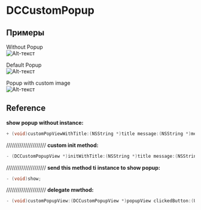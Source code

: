 DCCustomPopup
=============

Примеры
-------------

Without Popup<br>
![Alt-текст](https://dl.dropboxusercontent.com/u/52966385/GitHub/DCCustomPopup/iOS%20Simulator%20Screen%20shot%2016.06.2013%2C%2020.40.25.png "Какой-то Текст")

Default Popup<br>
![Alt-текст](https://dl.dropboxusercontent.com/u/52966385/GitHub/DCCustomPopup/iOS%20Simulator%20Screen%20shot%2016.06.2013%2C%2020.40.28.png "Какой-то Текст")

Popup with custom image <br>
![Alt-текст](https://dl.dropboxusercontent.com/u/52966385/GitHub/DCCustomPopup/iOS%20Simulator%20Screen%20shot%2016.06.2013%2C%2020.40.40.png "Какой-то Текст")

Reference
------------

**show popup without instance:**
```objective-c
+ (void)customPopViewWithTitle:(NSString *)title message:(NSString *)message image:(UIImage *)image;
```
/////////////////////
**custom init method:**
```objective-c
- (DCCustomPopupView *)initWithTitle:(NSString *)title message:(NSString *)message image:(UIImage *)image;
```
/////////////////////
**send this method ti instance to show popup:**
```objective-c
- (void)show;
```
/////////////////////
**delegate mwthod:**
```objective-c
- (void)customPopupView:(DCCustomPopupView *)popupView clickedButton:(UIButton *)button;
```

